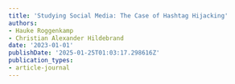 ```yaml
---
title: 'Studying Social Media: The Case of Hashtag Hijacking'
authors:
- Hauke Roggenkamp
- Christian Alexander Hildebrand
date: '2023-01-01'
publishDate: '2025-01-25T01:03:17.298616Z'
publication_types:
- article-journal
---
```

